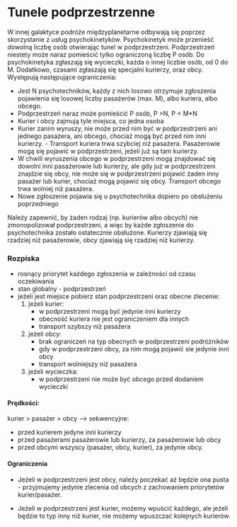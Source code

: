 # Tunele podprzestrzenne
W innej galaktyce podróże międzyplanetarne odbywają się poprzez skorzystanie z usług psychokinetyków. Psychokinetyk może przenieść dowolną liczbę osób otwierając tunel w podprzestrzeni. Podprzestrzeń niestety może naraz pomieścić tylko ograniczoną liczbę P osób. Do psychokinetyka zgłaszają się wycieczki, każda o innej liczbie osób, od 0 do M. Dodatkowo, czasami zgłaszają się specjalni kurierzy, oraz obcy. Występują następujące ograniczenia:

- Jest N psychotechników, każdy z nich losowo otrzymuje zgłoszenia pojawienia się losowej liczby pasażerów (max. M), albo kuriera, albo obcego.
- Podprzestrzeń naraz może pomieścić P osób, P >N, P < M*N
- Kurier i obcy zajmują tyle miejsca, co jedna osoba
- Kurier zanim wyruszy, nie może przed nim być w podprzestrzeni ani jednego pasażera, ani obcego, chociaż mogą być przed nim inni kurierzy. - Transport kuriera trwa szybciej niż pasażera. Pasażerowie mogą się pojawić w podprzestrzeni, jeżeli już są tam kurierzy.
- W chwili wyruszenia obcego w podprzestrzeni mogą znajdować się dowolni inni pasażerowie lub kurierzy, ale gdy już w podprzestrzeni znajdzie się obcy, nie może się w podprzestrzeni pojawić żaden inny pasażer lub kurier, chociaż mogą pojawić się obcy. Transport obcego trwa wolniej niż pasażera.
- Nowe zgłoszenie pojawia się u psychotechnika dopiero po obsłużeniu poprzedniego


Należy zapewnić, by żaden rodzaj (np. kurierów albo obcych) nie zmonopolizował podprzestrzeni, a więc by każde zgłoszenie do psychotechnika zostało ostatecznie obsłużone. Kurierzy zjawiają się rzadziej niż pasażerowie, obcy zjawiają się rzadziej niż kurierzy.

### Rozpiska
 - rosnący priorytet każdego zgłoszenia w zależności od czasu oczekiwania
 - stan globalny - podprzestrzeń
 - jeżeli jest miejsce pobierz stan podprzestrzeni oraz obecne zlecenie:
    1. jeżeli kurier:
	   - w podprzestrzeni mogą być jedynie inni kurierzy
	   - obecność kuriera nie jest ograniczeniem dla innych
	   - transport szybszy niż pasażera
    2. jeżeli obcy:
	   - brak ograniczeń na typ obecnych w podprzestrzeni podróżników
	   - gdy w podprzestrzeni obcy, za nim mogą pojawić sie jedynie inni obcy
	   - transport wolniejszy niż pasażera
    3. jeżeli wycieczka:
	   - w podprzestrzeni nie może być obcego przed dodaniem wycieczki
	   
#### Prędkości:
   kurier > pasażer > obcy --> sekwencyjne:
   - przed kurierem jedyne inni kurierzy
   - przed pasażerami pasażerowie lub kurierzy, za pasażerowie lub obcy
   - przed obcymi wszyscy (pasażer, obcy, kurier), za jedynie obcy.
#### Ograniczenia
- Jeżeli w podprzestrzeni jest obcy, należy poczekać aż będzie ona pusta - przyjmujemy
       jedynie zlecenia od obcych z zachowaniem priorytetów kurier/pasażer.
       
- Jeżeli w podprzestrzeni jest kurier, możemy wpuścić każdego, ale jeżeli
       będzie to typ inny niż kurier, nie możemy wpuszczać kolejnych kurierów.
